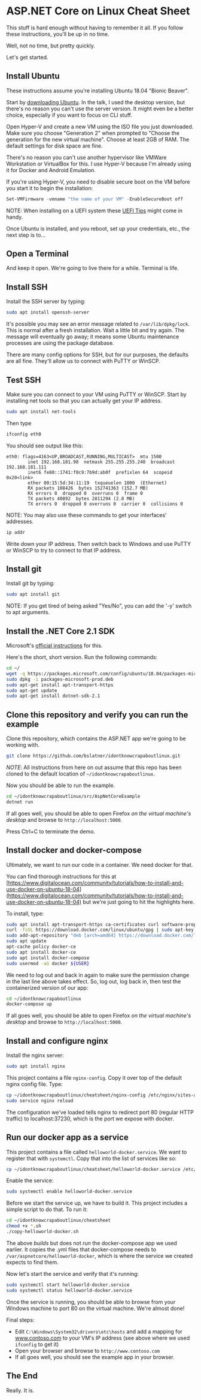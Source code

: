 # ASP.NET Core on Linux Cheat Sheet

This stuff is hard enough without having to remember it all. If you follow these instructions, you'll be up in no time.

Well, not no time, but pretty quickly. 

Let's get started.

## Install Ubuntu

These instructions assume you're installing Ubuntu 18.04 "Bionic Beaver".

Start by [downloading Ubuntu](https://www.ubuntu.com/download). In the talk, I used the
desktop version, but there's no reason you can't use the server version. It might even
be a better choice, especially if you want to focus on CLI stuff.

Open Hyper-V and create a new VM using the ISO file you just downloaded. Make sure you choose
"Generation 2" when prompted to "Choose the generation for the new virtual machine". Choose
at least 2GB of RAM. The default settings for disk space are fine.

There's no reason you can't use another hypervisor like VMWare Workstation or VirtualBox for
this. I use Hyper-V because I'm already using it for Docker and Android Emulation.

If you're using Hyper-V, you need to disable secure boot on the VM before you start it to
begin the installation:

```powershell
Set-VMFirmware -vmname "the name of your VM" -EnableSecureBoot off
```

NOTE: When installing on a UEFI system these [UEFI Tips](https://help.ubuntu.com/community/UEFI) might come in handy.

Once Ubuntu is installed, and you reboot, set up your credentials, etc., the next
step is to...

## Open a Terminal

And keep it open. We're going to live there for a while. Terminal is life.

## Install SSH

Install the SSH server by typing:

```bash
sudo apt install openssh-server
```

It's possible you may see an error message related to `/var/lib/dpkg/lock`. This is normal
after a fresh installation. Wait a little bit and try again. The message will eventually
go away; it means some Ubuntu maintenance processes are using the package database.

There are many config options for SSH, but for our purposes, the defaults are all
fine. They'll allow us to connect with PuTTY or WinSCP.

## Test SSH

Make sure you can connect to your VM using PuTTY or WinSCP. Start by installing net tools
so that you can actually get your IP address.

```bash
sudo apt install net-tools
```

Then type

```bash
ifconfig eth0
```

You should see output like this:

```
eth0: flags=4163<UP,BROADCAST,RUNNING,MULTICAST>  mtu 1500
        inet 192.168.181.98  netmask 255.255.255.240  broadcast 192.168.181.111
        inet6 fe80::1741:f0c9:7b9d:ab0f  prefixlen 64  scopeid 0x20<link>
        ether 00:15:5d:34:11:19  txqueuelen 1000  (Ethernet)
        RX packets 108426  bytes 152741363 (152.7 MB)
        RX errors 0  dropped 0  overruns 0  frame 0
        TX packets 40892  bytes 2811294 (2.8 MB)
        TX errors 0  dropped 0 overruns 0  carrier 0  collisions 0
```

NOTE: You may also use these commands to get your interfaces' addresses.

```bash
ip addr
```

Write down your IP address. Then switch back to Windows and use PuTTY or WinSCP to try to connect
to that IP address.


## Install git

Install git by typing:

```bash
sudo apt install git
```

NOTE: If you get tired of being asked "Yes/No", you can add the '-y' switch to apt arguments.

## Install the .NET Core 2.1 SDK

Microsoft's [official instructions](https://www.microsoft.com/net/download/linux-package-manager/ubuntu18-04/sdk-current) for this.

Here's the short, short version. Run the following commands:

```bash
cd ~/
wget -q https://packages.microsoft.com/config/ubuntu/18.04/packages-microsoft-prod.deb
sudo dpkg -i packages-microsoft-prod.deb
sudo apt-get install apt-transport-https
sudo apt-get update
sudo apt-get install dotnet-sdk-2.1
```

## Clone this repository and verify you can run the example

Clone this repository, which contains the ASP.NET app we're going to be working with.

```bash
git clone https://github.com/bslatner/idontknowcrapaboutlinux.git
```

*NOTE*: All instructions from here on out assume that this repo has been cloned to
the default location of `~/idontknowcrapaboutlinux`.

Now you should be able to run the example.

```bash
cd ~/idontknowcrapaboutlinux/src/AspNetCoreExample
dotnet run
```

If all goes well, you should be able to open Firefox *on the virtual machine's desktop*
and browse to `http://localhost:5000`.

Press Ctrl+C to terminate the demo.

## Install docker and docker-compose

Ultimately, we want to run our code in a container. We need docker for that. 

You can find thorough instructions for this at [https://www.digitalocean.com/community/tutorials/how-to-install-and-use-docker-on-ubuntu-18-04](https://www.digitalocean.com/community/tutorials/how-to-install-and-use-docker-on-ubuntu-18-04) but we're just going to hit the highlights here.

To install, type:

```bash
sudo apt install apt-transport-https ca-certificates curl software-properties-common
curl -fsSL https://download.docker.com/linux/ubuntu/gpg | sudo apt-key add -
sudo add-apt-repository "deb [arch=amd64] https://download.docker.com/linux/ubuntu bionic stable"
sudo apt update
apt-cache policy docker-ce
sudo apt install docker-ce
sudo apt install docker-compose
sudo usermod -aG docker ${USER}
```

We need to log out and back in again to make sure the permission change in the last
line above takes effect. So, log out, log back in, then test the containerized version of our app:

```bash
cd ~/idontknowcrapaboutlinux
docker-compose up
```

If all goes well, you should be able to open Firefox *on the virtual machine's desktop*
and browse to `http://localhost:5000`.

## Install and configure nginx

Install the nginx server:

```bash
sudo apt install nginx
```

This project contains a file `nginx-config`. Copy it over top of the default
nginx config file. Type:

```bash
cp ~/idontknowcrapaboutlinux/cheatsheet/nginx-config /etc/nginx/sites-available/default
sudo service nginx reload
```

The configuration we've loaded tells nginx to redirect port 80 (regular HTTP traffic) 
to localhost:37230, which is the port we expose with docker.

## Run our docker app as a service

This project contains a file called `helloworld-docker.service`. We want to register
that with `systemctl`. Copy that into the list of services like so:

```bash
cp ~/idontknowcrapaboutlinux/cheatsheet/helloworld-docker.service /etc/systemd/system
```

Enable the service:

```bash
sudo systemctl enable helloworld-docker.service
```

Before we start the service up, we have to build it. This project includes a simple script to do that. To run it:

```bash
cd ~/idontknowcrapaboutlinux/cheatsheet
chmod +x *.sh
./copy-helloworld-docker.sh
```

The above *builds* but does not *run* the docker-compose app we used earlier. It copies
the .yml files that docker-compose needs to `/var/aspnetcore/helloworld-docker`, which
is where the service we created expects to find them.

Now let's start the service and verify that it's running:

```bash
sudo systemctl start helloworld-docker.service
sudo systemctl status helloworld-docker.service
```

Once the service is running, you should be able to browse from your Windows machine to
port 80 on the virtual machine. We're almost done!

Final steps:

* Edit `C:\Windows\System32\drivers\etc\hosts` and add a mapping for www.contoso.com to your VM's IP address (see above where we used `ifconfig` to get it)
* Open your browser and browse to `http://www.contoso.com`
* If all goes well, you should see the example app in your browser.

## The End

Really. It is.

